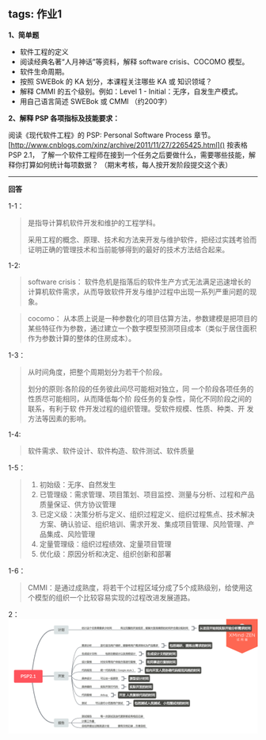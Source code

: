 tags: 作业1
---
**1、简单题**

* 软件工程的定义
* 阅读经典名著“人月神话”等资料，解释 software crisis、COCOMO 模型。
* 软件生命周期。
* 按照 SWEBok 的 KA 划分，本课程关注哪些 KA 或 知识领域？
* 解释 CMMI 的五个级别。例如：Level 1 - Initial：无序，自发生产模式。
* 用自己语言简述 SWEBok 或 CMMI （约200字）

**2、解释 PSP 各项指标及技能要求：**

阅读《现代软件工程》的 PSP: Personal Software Process 章节。 [http://www.cnblogs.com/xinz/archive/2011/11/27/2265425.html]()
按表格 PSP 2.1， 了解一个软件工程师在接到一个任务之后要做什么，需要哪些技能，解释你打算如何统计每项数据？ （期末考核，每人按开发阶段提交这个表）

---
**回答**

1-1：
>是指导计算机软件开发和维护的工程学科。
>
>采用工程的概念、原理、技术和方法来开发与维护软件，把经过实践考验而证明正确的管理技术和当前能够得到的最好的技术方法结合起来。

1-2:
>software crisis： 软件危机是指落后的软件生产方式无法满足迅速增长的计算机软件需求，从而导致软件开发与维护过程中出现一系列严重问题的现象。

>cocomo： 从本质上说是一种参数化的项目估算方法，参数建模是把项目的某些特征作为参数，通过建立一个数字模型预测项目成本（类似于居住面积作为参数计算的整体的住房成本）。

1-3：
>从时间角度，把整个周期划分为若干个阶段。
>
>划分的原则:各阶段的任务彼此间尽可能相对独立，同 一个阶段各项任务的性质尽可能相同，从而降低每个阶 段任务的复杂性，简化不同阶段之间的联系，有利于软 件开发过程的组织管理。受软件规模、性质、种类、开 发方法等因素的影响。

1-4:
>软件需求、软件设计、软件构造、软件测试、软件质量

1-5：
>1. 初始级：无序、自然发生
>2. 已管理级：需求管理、项目策划、项目监控、测量与分析、过程和产品质量保证、供方协议管理
>3. 已定义级：决策分析与定义、组织过程定义、组织过程焦点、技术解决方案、确认验证、组织培训、需求开发、集成项目管理、风险管理、产品集成、风险管理
>4. 定量管理级：组织过程绩效、定量项目管理
>5. 优化级：原因分析和决定、组织创新和部署

1-6：
>CMMI：是通过成熟度，将若干个过程区域分成了5个成熟级别，给使用这个模型的组织一个比较容易实现的过程改进发展道路。

2：
![image](https://github.com/chenyime/chenyime.github.io/raw/master/image/PSP2.1.png)



